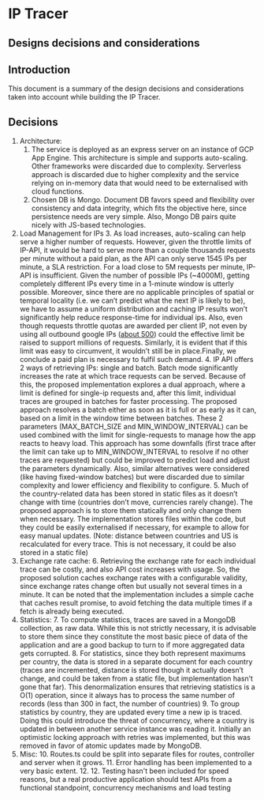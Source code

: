 <!-----

Yay, no errors, warnings, or alerts!

Conversion time: 0.415 seconds.


Using this Markdown file:

1. Paste this output into your source file.
2. See the notes and action items below regarding this conversion run.
3. Check the rendered output (headings, lists, code blocks, tables) for proper
   formatting and use a linkchecker before you publish this page.

Conversion notes:

* Docs to Markdown version 1.0β34
* Fri Apr 28 2023 21:50:21 GMT-0700 (PDT)
* Source doc: IP tracer - Decisions
----->



# IP Tracer


## Designs decisions and considerations


## Introduction

This document is a summary of the design decisions and considerations taken into account while building the IP Tracer.


## Decisions



1. Architecture:
    1. The service is deployed as an express server on an instance of GCP App Engine. This architecture is simple and supports auto-scaling. Other frameworks were discarded due to complexity. Serverless approach is discarded due to higher complexity and the service relying on in-memory data that would need to be externalised with cloud functions.
    2. Chosen DB is Mongo. Document DB favors speed and flexibility over consistency and data integrity, which fits the objective here, since persistence needs are very simple. Also, Mongo DB pairs quite nicely with JS-based technologies.
2. Load Management for IPs
    3. As load increases, auto-scaling can help serve a higher number of requests. However, given the throttle limits of IP-API, it would be hard to serve more than a couple thousands requests per minute without a paid plan, as the API can only serve 1545 IPs per minute, a SLA restriction. For a load close to 5M requests per minute, IP-API is insufficient. Given the number of possible IPs (~4000M), getting completely different IPs every time in a 1-minute window is utterly possible. Moreover, since there are no applicable principles of spatial or temporal locality (i.e. we can’t predict what the next IP is likely to be), we have to assume a uniform distribution and caching IP results won’t significantly help reduce response-time for individual ips. Also, even though requests throttle quotas are awarded per client IP, not even by using all outbound google IPs ([about 500](https://cloud.google.com/appengine/docs/legacy/standard/python/outbound-ip-addresses)) could the effective limit be raised to support millions of requests. Similarly, it is evident that if this limit was easy to circumvent, it wouldn’t still be in place.Finally, we conclude a paid plan is necessary to fulfil such demand.
    4. IP API offers 2 ways of retrieving IPs: single and batch. Batch mode significantly increases the rate at which trace requests can be served. Because of this, the proposed implementation explores a dual approach, where a limit is defined for single-ip requests and, after this limit, individual traces are grouped in batches for faster processing. The proposed approach resolves a batch either as soon as it is full or as early as it can, based on a limit in the window time between batches. These 2 parameters (MAX_BATCH_SIZE  and MIN_WINDOW_INTERVAL) can be used combined with the limit for single-requests to manage how the app reacts to heavy load. This approach has some downfalls (first trace after the limit can take up to MIN_WINDOW_INTERVAL to resolve if no other traces are requested) but could be improved to predict load and adjust the parameters dynamically. Also, similar alternatives were considered (like having fixed-window batches) but were discarded due to similar complexity and lower efficiency and flexibility to configure.
    5. Much of the country-related data has been stored in static files as it doesn’t change with time (countries don’t move, currencies rarely change). The proposed approach is to store them statically and only change them when necessary. The implementation stores files within the code, but they could be easily externalised if necessary, for example to allow for easy manual updates. (Note: distance between countries and US is recalculated for every trace. This is not necessary, it could be also stored in a static file)
3. Exchange rate cache:
    6. Retrieving the exchange rate for each individual trace can be costly, and also API cost increases with usage. So, the proposed solution caches exchange rates with a configurable validity, since exchange rates change often but usually not several times in a minute. It can be noted that the implementation includes a simple cache that caches result promise, to avoid fetching the data multiple times if a fetch is already being executed.
4. Statistics:
    7. To compute statistics, traces are saved in a MongoDB collection, as raw data. While this is not strictly necessary, it is advisable to store them since they constitute the most basic piece of data of the application and are a good backup to turn to if more aggregated data gets corrupted.
    8. For statistics, since they both represent maximums per country, the data is stored in a separate document for each country (traces are incremented, distance is stored though it actually doesn’t change, and could be taken from a static file, but implementation hasn’t gone that far). This denormalization ensures that retrieving statistics is a O(1) operation, since it always has to process the same number of records (less than 300 in fact, the number of countries)
    9. To group statistics by country, they are updated every time a new ip is traced. Doing this could introduce the threat of concurrency, where a country is updated in between another service instance was reading it. Initially an optimistic locking approach with retries was implemented, but this was removed in favor of atomic updates made by MongoDB.
5. Misc:
    10. Routes.ts could be split into separate files for routes, controller and server when it grows.
    11. Error handling has been implemented to a very basic extent.
    12.     12. Testing hasn't been included for speed reasons, but a real productive application should test APIs from a functional standpoint, concurrency mechanisms and load testing 